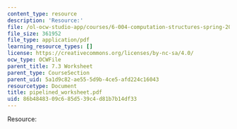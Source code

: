 ```yaml
---
content_type: resource
description: 'Resource:'
file: /ol-ocw-studio-app/courses/6-004-computation-structures-spring-2017/86b4848309c685d539c4d81b7b14df33_pipelined_worksheet.pdf
file_size: 361952
file_type: application/pdf
learning_resource_types: []
license: https://creativecommons.org/licenses/by-nc-sa/4.0/
ocw_type: OCWFile
parent_title: 7.3 Worksheet
parent_type: CourseSection
parent_uid: 5a1d9c82-ae55-5d9b-4ce5-afd224c16043
resourcetype: Document
title: pipelined_worksheet.pdf
uid: 86b48483-09c6-85d5-39c4-d81b7b14df33
---
```

Resource: